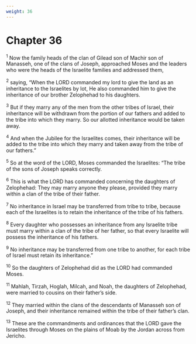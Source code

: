 ```yaml
---
weight: 36
---
```


# Chapter 36

<sup>1</sup> Now the family heads of the clan of Gilead son of Machir son of Manasseh, one of the clans of Joseph, approached Moses and the leaders who were the heads of the Israelite families and addressed them, 

<sup>2</sup> saying, “When the LORD commanded my lord to give the land as an inheritance to the Israelites by lot, He also commanded him to give the inheritance of our brother Zelophehad to his daughters. 

<sup>3</sup> But if they marry any of the men from the other tribes of Israel, their inheritance will be withdrawn from the portion of our fathers and added to the tribe into which they marry. So our allotted inheritance would be taken away. 

<sup>4</sup> And when the Jubilee for the Israelites comes, their inheritance will be added to the tribe into which they marry and taken away from the tribe of our fathers.” 

<sup>5</sup> So at the word of the LORD, Moses commanded the Israelites: “The tribe of the sons of Joseph speaks correctly. 

<sup>6</sup> This is what the LORD has commanded concerning the daughters of Zelophehad: They may marry anyone they please, provided they marry within a clan of the tribe of their father. 

<sup>7</sup> No inheritance in Israel may be transferred from tribe to tribe, because each of the Israelites is to retain the inheritance of the tribe of his fathers. 

<sup>8</sup> Every daughter who possesses an inheritance from any Israelite tribe must marry within a clan of the tribe of her father, so that every Israelite will possess the inheritance of his fathers. 

<sup>9</sup> No inheritance may be transferred from one tribe to another, for each tribe of Israel must retain its inheritance.” 

<sup>10</sup> So the daughters of Zelophehad did as the LORD had commanded Moses. 

<sup>11</sup> Mahlah, Tirzah, Hoglah, Milcah, and Noah, the daughters of Zelophehad, were married to cousins on their father’s side. 

<sup>12</sup> They married within the clans of the descendants of Manasseh son of Joseph, and their inheritance remained within the tribe of their father’s clan. 

<sup>13</sup> These are the commandments and ordinances that the LORD gave the Israelites through Moses on the plains of Moab by the Jordan across from Jericho.

